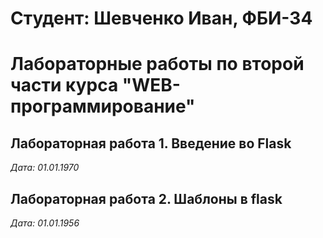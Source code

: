 # Студент: Шевченко Иван, ФБИ-34

# Лабораторные работы по второй части курса "WEB-программирование"

## Лабораторная работа 1. Введение во Flask

*Дата: 01.01.1970*

## Лабораторная работа 2. Шаблоны в flask

*Дата: 01.01.1956*